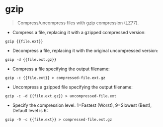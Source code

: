 # gzip

> Compress/uncompress files with gzip compression (LZ77).

- Compress a file, replacing it with a gzipped compressed version:

`gzip {{file.ext}}`

- Decompress a file, replacing it with the original uncompressed version:

`gzip -d {{file.ext.gz}}`

- Compress a file specifying the output filename:

`gzip -c {{file.ext}} > compressed-file.ext.gz`

- Uncompress a gzipped file specifying the output filename:

`gzip -c -d {{file.ext.gz}} > uncompressed-file.ext`

- Specify the compression level. 1=Fastest (Worst), 9=Slowest (Best), Default level is 6:

`gzip -9 -c {{file.ext}} > compressed-file.ext.gz`
